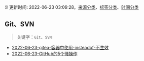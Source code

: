 :alarm_clock: 更新时间: 2022-06-23 03:09:28。[来源分类](../README.md)、[标签分类](../TAGS.md)、[时间分类](../TIMELINE.md)

## Git、SVN


> 关键字：`Git`、`SVN`



- [2022-06-23-gitea-容器中使用-insteadof-不生效](https://www.v2ex.com/t/861541) 
- [2022-06-23-GitHub的5个骚操作](https://toutiao.io/k/v25x5fy) 